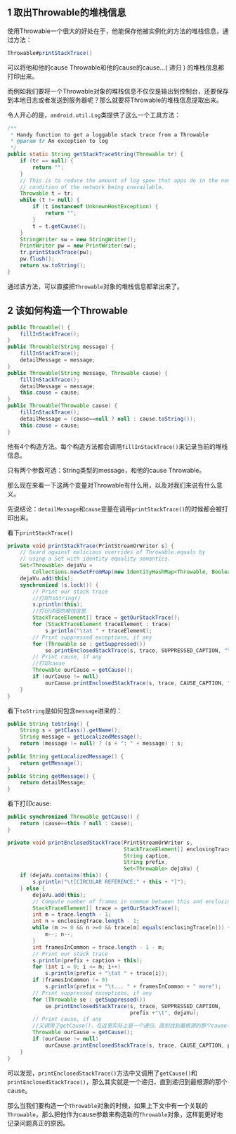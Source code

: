 ## 1 取出Throwable的堆栈信息



使用Throwable一个很大的好处在于，他能保存他被实例化的方法的堆栈信息，通过方法：

```java
Throwable#printStackTrace()
```

可以将他和他的cause Throwable和他的cause的cause...( 递归 ) 的堆栈信息都打印出来。

而例如我们要将一个Throwable对象的堆栈信息不仅仅是输出到控制台，还要保存到本地日志或者发送到服务器呢？那么就要将Throwable的堆栈信息提取出来。

令人开心的是，`android.util.Log`类提供了这么一个工具方法：

``` java
/**
 * Handy function to get a loggable stack trace from a Throwable
 * @param tr An exception to log
 */
public static String getStackTraceString(Throwable tr) {
    if (tr == null) {
        return "";
    }
    // This is to reduce the amount of log spew that apps do in the non-error
    // condition of the network being unavailable.
    Throwable t = tr;
    while (t != null) {
        if (t instanceof UnknownHostException) {
            return "";
        }
        t = t.getCause();
    }
    StringWriter sw = new StringWriter();
    PrintWriter pw = new PrintWriter(sw);
    tr.printStackTrace(pw);
    pw.flush();
    return sw.toString();
}
```

通过该方法，可以直接把`Throwable`对象的堆栈信息都拿出来了。



## 2 该如何构造一个Throwable

``` java
public Throwable() {
    fillInStackTrace();
}
public Throwable(String message) {
    fillInStackTrace();
    detailMessage = message;
}
public Throwable(String message, Throwable cause) {
    fillInStackTrace();
    detailMessage = message;
    this.cause = cause;
}
public Throwable(Throwable cause) {
    fillInStackTrace();
    detailMessage = (cause==null ? null : cause.toString());
    this.cause = cause;
}
```

他有4个构造方法。每个构造方法都会调用`fillInStackTrace()`来记录当前的堆栈信息。

只有两个参数可选：String类型的message，和他的cause Throwable。

那么现在来看一下这两个变量对Throwable有什么用，以及对我们来说有什么意义。



先说结论：`detailMessage`和`cause`变量在调用`printStackTrace()`的时候都会被打印出来。

看下`printStackTrace()`

``` java
private void printStackTrace(PrintStreamOrWriter s) {
    // Guard against malicious overrides of Throwable.equals by
    // using a Set with identity equality semantics.
    Set<Throwable> dejaVu =
        Collections.newSetFromMap(new IdentityHashMap<Throwable, Boolean>());
    dejaVu.add(this);
    synchronized (s.lock()) {
        // Print our stack trace
        //打印toString()
        s.println(this);
        //打印详细的堆栈信息
        StackTraceElement[] trace = getOurStackTrace();
        for (StackTraceElement traceElement : trace)
            s.println("\tat " + traceElement);
        // Print suppressed exceptions, if any
        for (Throwable se : getSuppressed())
            se.printEnclosedStackTrace(s, trace, SUPPRESSED_CAPTION, "\t", dejaVu);
        // Print cause, if any
        //打印cause
        Throwable ourCause = getCause();
        if (ourCause != null)
            ourCause.printEnclosedStackTrace(s, trace, CAUSE_CAPTION, "", dejaVu);
    }
}
```

看下`toString`是如何包含`message`进来的：

``` java
public String toString() {
    String s = getClass().getName();
    String message = getLocalizedMessage();
    return (message != null) ? (s + ": " + message) : s;
}
public String getLocalizedMessage() {
    return getMessage();
}
public String getMessage() {
    return detailMessage;
}
```

看下打印cause:

``` java
public synchronized Throwable getCause() {
    return (cause==this ? null : cause);
}

private void printEnclosedStackTrace(PrintStreamOrWriter s,
                                     StackTraceElement[] enclosingTrace,
                                     String caption,
                                     String prefix,
                                     Set<Throwable> dejaVu) {
    if (dejaVu.contains(this)) {
        s.println("\t[CIRCULAR REFERENCE:" + this + "]");
    } else {
        dejaVu.add(this);
        // Compute number of frames in common between this and enclosing trace
        StackTraceElement[] trace = getOurStackTrace();
        int m = trace.length - 1;
        int n = enclosingTrace.length - 1;
        while (m >= 0 && n >=0 && trace[m].equals(enclosingTrace[n])) {
            m--; n--;
        }
        int framesInCommon = trace.length - 1 - m;
        // Print our stack trace
        s.println(prefix + caption + this);
        for (int i = 0; i <= m; i++)
            s.println(prefix + "\tat " + trace[i]);
        if (framesInCommon != 0)
            s.println(prefix + "\t... " + framesInCommon + " more");
        // Print suppressed exceptions, if any
        for (Throwable se : getSuppressed())
            se.printEnclosedStackTrace(s, trace, SUPPRESSED_CAPTION,
                                       prefix +"\t", dejaVu);
        // Print cause, if any
        //又调用了getCause()，在这里实际上是一个递归。直到找到最根源的那个cause才会停止。
        Throwable ourCause = getCause();
        if (ourCause != null)
            ourCause.printEnclosedStackTrace(s, trace, CAUSE_CAPTION, prefix, dejaVu);
    }
}
```

可以发现，`printEnclosedStackTrace()`方法中又调用了`getCause()`和`printEnclosedStackTrace()`，那么其实就是一个递归，直到递归到最根源的那个cause。



那么当我们要构造一个`Throwable`对象的时候，如果上下文中有一个关联的`Throwable`，那么把他作为cause参数来构造新的`Throwable`对象，这样能更好地记录问题真正的原因。


